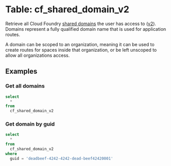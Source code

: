# Table: cf_shared_domain_v2

Retrieve all Cloud Foundry [shared domains](https://docs.cloudfoundry.org/devguide/routing-index.html) the user has access to ([v2](https://apidocs.cloudfoundry.org/16.22.0/domains_(deprecated)/list_all_domains_(deprecated).html)). Domains represent a fully qualified domain name that is used for application routes.

A domain can be scoped to an organization, meaning it can be used to create routes for spaces inside that organization, or be left unscoped to allow all organizations access.

## Examples

### Get all domains

```sql
select
  *
from
  cf_shared_domain_v2
```

### Get domain by guid

```sql
select
  *
from
  cf_shared_domain_v2
where
  guid = 'deadbeef-4242-4242-dead-beef42420001'
```


